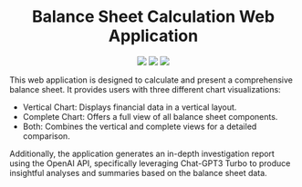 <h1 align="center">Balance Sheet Calculation Web Application</h1>
<p align="center">
      <img src='https://img.shields.io/badge/chatGPT-74aa9c?style=for-the-badge&logo=openai&logoColor=white'>   
      <img src='https://img.shields.io/badge/javascript-%23323330.svg?style=for-the-badge&logo=javascript&logoColor=%23F7DF1E'>    
      <img src='https://img.shields.io/badge/tailwindcss-%2338B2AC.svg?style=for-the-badge&logo=tailwind-css&logoColor=white'>    
</p>

This web application is designed to calculate and present a comprehensive balance sheet. It provides users with three different chart visualizations:
<ul>
  <li>Vertical Chart: Displays financial data in a vertical layout.</li>
  <li>Complete Chart: Offers a full view of all balance sheet components.</li>
  <li>Both: Combines the vertical and complete views for a detailed comparison.</li>
</ul>

Additionally, the application generates an in-depth investigation report using the OpenAI API, specifically leveraging Chat-GPT3 Turbo to produce insightful analyses and summaries based on the balance sheet data.
